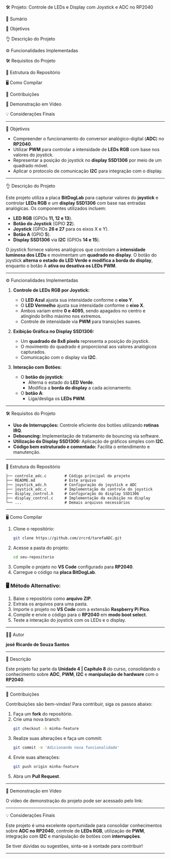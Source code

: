🛠️ Projeto: Controle de LEDs e Display com Joystick e ADC no RP2040

🐖 Sumário

🎯 Objetivos

👌 Descrição do Projeto

⚙️ Funcionalidades Implementadas

🛠️ Requisitos do Projeto

💂️ Estrutura do Repositório

🖥️ Como Compilar

🤝 Contribuições

🎦 Demonstração em Vídeo

💡 Considerações Finais

---

🎯 Objetivos

- Compreender o funcionamento do conversor analógico-digital (**ADC**) no **RP2040**.
- Utilizar **PWM** para controlar a intensidade de **LEDs RGB** com base nos valores do joystick.
- Representar a posição do joystick no **display SSD1306** por meio de um quadrado móvel.
- Aplicar o protocolo de comunicação **I2C** para integração com o display.

---

👌 Descrição do Projeto

Este projeto utiliza a placa **BitDogLab** para capturar valores do **joystick** e controlar **LEDs RGB** e um **display SSD1306** com base nas entradas analógicas. Os componentes utilizados incluem:

- **LED RGB** (GPIOs **11, 12 e 13**).
- **Botão do Joystick** (GPIO **22**).
- **Joystick** (GPIOs **26 e 27** para os eixos X e Y).
- **Botão A** (GPIO **5**).
- **Display SSD1306** via **I2C** (GPIOs **14 e 15**).

O joystick fornece valores analógicos que controlam a **intensidade luminosa dos LEDs** e movimentam um **quadrado no display**. O botão do joystick **alterna o estado do LED Verde e modifica a borda do display**, enquanto o botão A **ativa ou desativa os LEDs PWM**.

---

⚙️ Funcionalidades Implementadas

1. **Controle de LEDs RGB por Joystick:**
   - O **LED Azul** ajusta sua intensidade conforme o **eixo Y**.
   - O **LED Vermelho** ajusta sua intensidade conforme o **eixo X**.
   - Ambos variam entre **0 e 4095**, sendo apagados no centro e atingindo brilho máximo nos extremos.
   - Controle de intensidade via **PWM** para transições suaves.

2. **Exibição Gráfica no Display SSD1306:**
   - Um **quadrado de 8x8 pixels** representa a posição do joystick.
   - O movimento do quadrado é proporcional aos valores analógicos capturados.
   - Comunicação com o display via **I2C**.

3. **Interação com Botões:**
   - O **botão do joystick**:
     - Alterna o estado do **LED Verde**.
     - Modifica a **borda do display** a cada acionamento.
   - O **botão A**:
     - Liga/desliga os **LEDs PWM**.

---

🛠️ Requisitos do Projeto

- **Uso de Interrupções:** Controle eficiente dos botões utilizando **rotinas IRQ**.
- **Debouncing:** Implementação de tratamento de bouncing via software.
- **Utilização do Display SSD1306:** Aplicação de gráficos simples com **I2C**.
- **Código bem estruturado e comentado:** Facilita o entendimento e manutenção.

---

💂️ Estrutura do Repositório

```
├── controle_adc.c        # Código principal do projeto
├── README.md             # Este arquivo
├── joystick_adc.h        # Configuração do joystick e ADC
├── joystick_adc.c        # Implementação do controle do joystick
├── display_control.h     # Configuração do display SSD1306
├── display_control.c     # Implementação da exibição no display
└── ...                   # Demais arquivos necessários
```

---

🖥️ Como Compilar

1. Clone o repositório:
   ```sh
   git clone https://github.com/zrcrd/tarefaADC.git
   ```
2. Acesse a pasta do projeto:
   ```sh
   cd seu-repositorio
   ```
3. Compile o projeto no **VS Code** configurado para **RP2040**.
4. Carregue o código na **placa BitDogLab**.

### 🖥️ Método Alternativo:

1. Baixe o repositório como **arquivo ZIP**.
2. Extraia os arquivos para uma pasta.
3. Importe o projeto no **VS Code** com a extensão **Raspberry Pi Pico**.
4. Compile e envie o código para o **RP2040** em **modo boot select**.
5. Teste a interação do joystick com os LEDs e o display.

---

🧑‍💻 Autor

**josé Ricardo de Souza Santos**

---

📝 Descrição

Este projeto faz parte da **Unidade 4 | Capítulo 8** do curso, consolidando o conhecimento sobre **ADC**, **PWM**, **I2C** e **manipulação de hardware** com o **RP2040**.

---

🤝 Contribuições

Contribuições são bem-vindas! Para contribuir, siga os passos abaixo:

1. Faça um **fork** do repositório.
2. Crie uma nova branch:
   ```sh
   git checkout -b minha-feature
   ```
3. Realize suas alterações e faça um commit:
   ```sh
   git commit -m 'Adicionando nova funcionalidade'
   ```
4. Envie suas alterações:
   ```sh
   git push origin minha-feature
   ```
5. Abra um **Pull Request**.

---

🎦 Demonstração em Vídeo

O vídeo de demonstração do projeto pode ser acessado pelo link:


---

💡 Considerações Finais

Este projeto é uma excelente oportunidade para consolidar conhecimentos sobre **ADC no RP2040**, controle de **LEDs RGB**, utilização de **PWM**, integração com **I2C** e manipulação de botões com **interrupções**.

Se tiver dúvidas ou sugestões, sinta-se à vontade para contribuir! 

---
